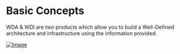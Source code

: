 # Basic Concepts

WDA & WDI are two products which allow you to build a Well-Defined architecture and infrastructure using the information provided.
<!-- <img src="/docs/Images/bc.png" alt="TechCo hero image"> -->
<!-- ![alt text](/Images/bc.png) -->
<a href="/Images/bc.png" target="_blank"><img src="/Images/bc.png" alt="Image"></a>
